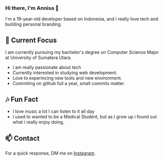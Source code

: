 ### Hi there, I'm Annisa 👋

I'm a 19-year-old developer based on Indonesia, and i really love tech and building personal branding.

## 🔭 Current Focus

I am currently pursuing my bachelor's degree on Computer Science Major at University of Sumatera Utara.
- I am really passionate about tech
- Currently interested in studying web development.
- Love to experincing new tools and new environment.
- Commiting on github full a year, small commits matter.

## 🎶 Fun Fact

- I love music a lot I can listen to it all day
- I used to wanted to be a Medical Student, but as I grow up i found out what i really enjoy doing.

## 📫 Contact

 For a quick response, DM me on [Instagram](https://www.instagram.com/apictoresque/). 
  
<!--
**moozunch/moozunch** is a ✨ _special_ ✨ repository because its `README.md` (this file) appears on your GitHub profile.

Here are some ideas to get you started:

- 🔭 I’m currently working on ...
- 🌱 I’m currently learning ...
- 👯 I’m looking to collaborate on ...
- 🤔 I’m looking for help with ...
- 💬 Ask me about ...
- 📫 How to reach me: ...
- 😄 Pronouns: ...
- ⚡ Fun fact: ...
-->
